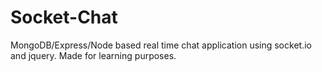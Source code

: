 # Socket-Chat
MongoDB/Express/Node based real time chat application using socket.io and jquery. Made for learning purposes.